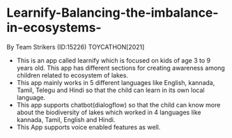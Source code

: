 # Learnify-Balancing-the-imbalance-in-ecosystems-
By Team Strikers (ID:15226) TOYCATHON[2021]

* This is an app called learnify which is focused on kids of age 3 to 9 years old. This app has different sections for creating awareness among children related to ecosystem of lakes.
* This app mainly works in 5 different languages like English, kannada, Tamil, Telegu and Hindi so that the child can learn in its own local language. 
* This app supports chatbot(dialogflow) so that the child can know more about the biodiversity of lakes which worked in 4 languages like kannada, Tamil, English and Hindi.
* This App supports voice enabled features as well.

